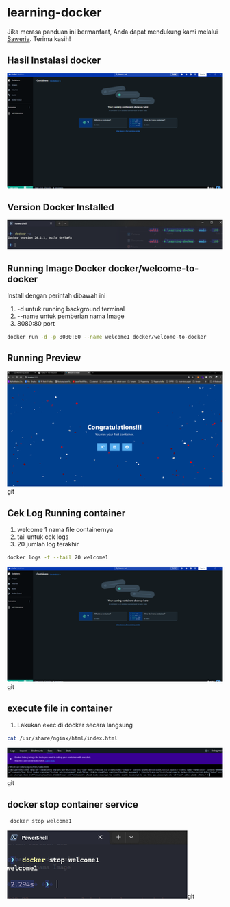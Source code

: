 # learning-docker

Jika merasa panduan ini bermanfaat, Anda dapat mendukung kami melalui [Saweria](https://saweria.co/zoel96). Terima kasih!

## Hasil Instalasi docker

![Docker Login](./run-existing-docker-image/LoginDocker.png)

## Version Docker Installed

![Docker Version](./run-existing-docker-image/VersionDocker.png)

## Running Image Docker docker/welcome-to-docker

Install dengan perintah dibawah ini

1. -d untuk running background terminal
2. --name untuk pemberian nama Image
3. 8080:80 port

```sh
docker run -d -p 8080:80 --name welcome1 docker/welcome-to-docker
```

## Running Preview

![Docker Image running preview](./run-existing-docker-image/PreviewRunning.png)git

## Cek Log Running container

1. welcome 1 nama file containernya
2. tail untuk cek logs
3. 20 jumlah log terakhir

```sh
docker logs -f --tail 20 welcome1
```

![Docker Logs container](./run-existing-docker-image/LoginDocker.png)git

## execute file in container

1. Lakukan exec di docker secara langsung

```sh
cat /usr/share/nginx/html/index.html
```

![Docker exec container](./run-existing-docker-image/docker_exec.png)git

## docker stop container service

```sh
 docker stop welcome1
```

![Docker stop service container](./run-existing-docker-image/docker_stop.png)git
